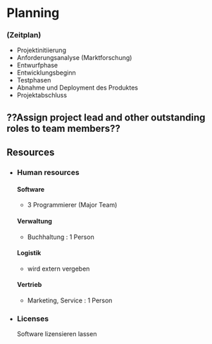 # Planning
### (Zeitplan)

- Projektinitiierung
- Anforderungsanalyse (Marktforschung)
- Entwurfphase
- Entwicklungsbeginn
- Testphasen
- Abnahme und Deployment des Produktes
- Projektabschluss
  

##  ??Assign project lead and other outstanding roles to team members??

## Resources
- ### Human resources
  #### Software
  - 3 Programmierer (Major Team)
  #### Verwaltung
  - Buchhaltung : 1 Person
  #### Logistik
  - wird extern vergeben
  #### Vertrieb
  - Marketing, Service : 1 Person 

- ### Licenses
  Software lizensieren lassen
